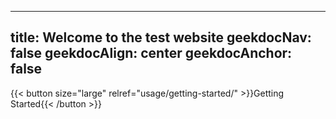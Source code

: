  
---
title: Welcome to the test website
geekdocNav: false
geekdocAlign: center
geekdocAnchor: false
---

{{< button size="large" relref="usage/getting-started/" >}}Getting Started{{< /button >}}
